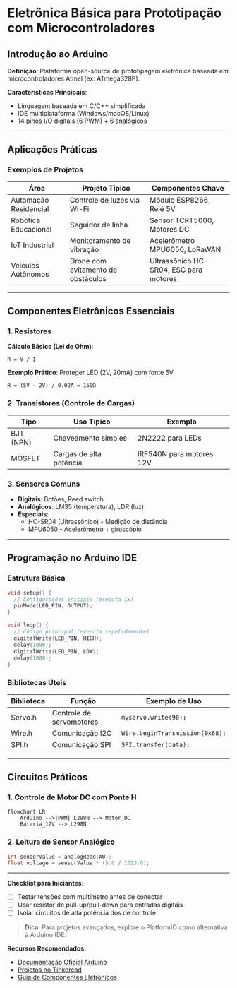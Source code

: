 # Eletrônica Básica para Prototipação com Microcontroladores

## Introdução ao Arduino

**Definição**:
Plataforma open-source de prototipagem eletrônica baseada em microcontroladores Atmel (ex: ATmega328P).

**Características Principais**:

- Linguagem baseada em C/C++ simplificada
- IDE multiplataforma (Windows/macOS/Linux)
- 14 pinos I/O digitais (6 PWM) + 6 analógicos

---

## Aplicações Práticas

### Exemplos de Projetos

| **Área**              | **Projeto Típico**                 | **Componentes Chave**                  |
| --------------------- | ---------------------------------- | -------------------------------------- |
| Automação Residencial | Controle de luzes via Wi-Fi        | Módulo ESP8266, Relé 5V                |
| Robótica Educacional  | Seguidor de linha                  | Sensor TCRT5000, Motores DC            |
| IoT Industrial        | Monitoramento de vibração          | Acelerômetro MPU6050, LoRaWAN          |
| Veículos Autônomos    | Drone com evitamento de obstáculos | Ultrassônico HC-SR04, ESC para motores |

---

## Componentes Eletrônicos Essenciais

### 1. Resistores

**Cálculo Básico (Lei de Ohm)**:

```
R = V / I
```

**Exemplo Prático**:
Proteger LED (2V, 20mA) com fonte 5V:

```
R = (5V - 2V) / 0.02A = 150Ω
```

### 2. Transistores (Controle de Cargas)

| **Tipo**  | **Uso Típico**          | **Exemplo**              |
| --------- | ----------------------- | ------------------------ |
| BJT (NPN) | Chaveamento simples     | 2N2222 para LEDs         |
| MOSFET    | Cargas de alta potência | IRF540N para motores 12V |

### 3. Sensores Comuns

- **Digitais**: Botões, Reed switch
- **Analógicos**: LM35 (temperatura), LDR (luz)
- **Especiais**:
  - HC-SR04 (Ultrassônico) - Medição de distância
  - MPU6050 - Acelerômetro + giroscópio

---

## Programação no Arduino IDE

### Estrutura Básica

```cpp
void setup() {
  // Configurações iniciais (executa 1x)
  pinMode(LED_PIN, OUTPUT);
}

void loop() {
  // Código principal (executa repetidamente)
  digitalWrite(LED_PIN, HIGH);
  delay(1000);
  digitalWrite(LED_PIN, LOW);
  delay(1000);
}
```

### Bibliotecas Úteis

| **Biblioteca** | **Função**               | **Exemplo de Uso**              |
| -------------- | ------------------------ | ------------------------------- |
| Servo.h        | Controle de servomotores | `myservo.write(90);`            |
| Wire.h         | Comunicação I2C          | `Wire.beginTransmission(0x68);` |
| SPI.h          | Comunicação SPI          | `SPI.transfer(data);`           |

---

## Circuitos Práticos

### 1. Controle de Motor DC com Ponte H

```mermaid
flowchart LR
    Arduino -->|PWM| L298N --> Motor_DC
    Bateria_12V --> L298N
```

### 2. Leitura de Sensor Analógico

```cpp
int sensorValue = analogRead(A0);
float voltage = sensorValue * (5.0 / 1023.0);
```

---

**Checklist para Iniciantes**:

- [ ] Testar tensões com multímetro antes de conectar
- [ ] Usar resistor de pull-up/pull-down para entradas digitais
- [ ] Isolar circuitos de alta potência dos de controle

> **Dica**: Para projetos avançados, explore o PlatformIO como alternativa à Arduino IDE.

**Recursos Recomendados**:

- [Documentação Oficial Arduino](https://www.arduino.cc/reference/en/)
- [Projetos no Tinkercad](https://www.tinkercad.com/things)
- [Guia de Componentes Eletrônicos](https://www.electronics-tutorials.ws/)
